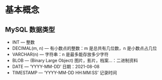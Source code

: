 # 基本概念

## MySQL 数据类型

- INT — 整数
- DECIMAL(m, n) — 有小数点的整数：m 是总共有几位数，n 是小数点占几位
- VARCHAR(n) — 字符串：n 是最多能存放多少字符
- BLOB — (Binary Large Object) 图片，影片，档案…：二进制资料
- DATE — ‘YYYY-MM-DD’ 日期：2021-08-08
- TIMESTAMP — ‘YYYY-MM-DD HH:MM:SS’ 记录时间
